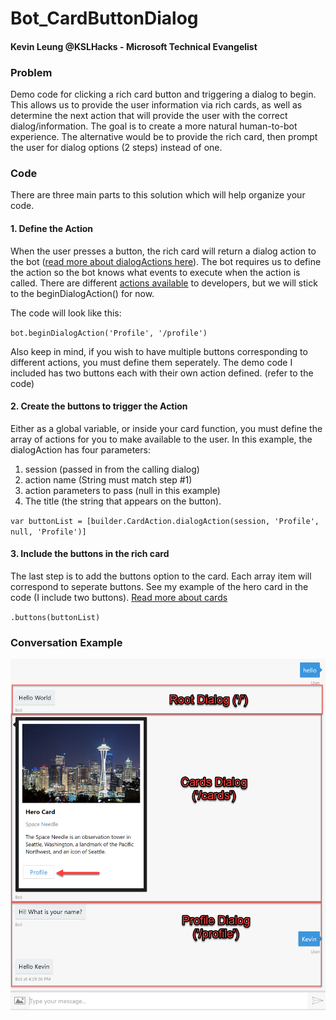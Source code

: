 # Bot_CardButtonDialog

#### Kevin Leung @KSLHacks - Microsoft Technical Evangelist

### Problem
Demo code for clicking a rich card button and triggering a dialog to begin. This allows us to provide the user information via rich cards, as well as determine the next action that will provide the user with the correct dialog/information. The goal is to create a more natural human-to-bot experience. The alternative would be to provide the rich card, then prompt the user for dialog options (2 steps) instead of one.

### Code
There are three main parts to this solution which will help organize your code.

#### 1. Define the Action
When the user presses a button, the rich card will return a dialog action to the bot ([read more about dialogActions here](https://docs.botframework.com/en-us/node/builder/chat-reference/classes/_botbuilder_d_.cardaction.html#dialogaction)). The bot requires us to define the action so the bot knows what events to execute when the action is called. There are different [actions available](https://docs.botframework.com/en-us/node/builder/chat-reference/modules/_botbuilder_d_.html) to developers, but we will stick to the beginDialogAction() for now.

The code will look like this:

`bot.beginDialogAction('Profile', '/profile')`

Also keep in mind, if you wish to have multiple buttons corresponding to different actions, you must define them seperately. The demo code I included has two buttons each with their own action defined. (refer to the code)

#### 2. Create the buttons to trigger the Action
Either as a global variable, or inside your card function, you must define the array of actions for you to make available to the user. In this example, the dialogAction has four parameters: 
1. session (passed in from the calling dialog)
2. action name (String must match step #1)
3. action parameters to pass (null in this example)
4. The title (the string that appears on the button).

`var buttonList = [builder.CardAction.dialogAction(session, 'Profile', null, 'Profile')]`

#### 3. Include the buttons in the rich card
The last step is to add the buttons option to the card. Each array item will correspond to seperate buttons. See my example of the hero card in the code (I include two buttons). [Read more about cards](https://docs.botframework.com/en-us/node/builder/chat/session/#cards)

`.buttons(buttonList)`

### Conversation Example
![Bot Conversation Example](conversation.png)
